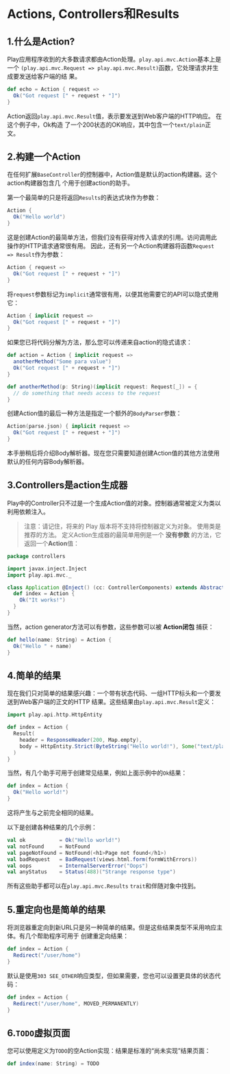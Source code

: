 Actions, Controllers和Results
================================================================================
## 1.什么是Action?
Play应用程序收到的大多数请求都由Action处理。`play.api.mvc.Action`基本上是一个
`(play.api.mvc.Request => play.api.mvc.Result)`函数，它处理请求并生成要发送给客户端的结
果。
```scala
def echo = Action { request =>
  Ok("Got request [" + request + "]")
}
```
Action返回`play.api.mvc.Result`值，表示要发送到Web客户端的HTTP响应。 在这个例子中，Ok构造
了一个200状态的OK响应，其中包含一个`text/plain`正文。

## 2.构建一个Action
在任何扩展`BaseController`的控制器中，Action值是默认的action构建器。这个action构建器包含几
个用于创建action的助手。

第一个最简单的只是将返回`Results`的表达式块作为参数：
```scala
Action {
  Ok("Hello world")
}
```
这是创建Action的最简单方法，但我们没有获得对传入请求的引用。访问调用此操作的HTTP请求通常很有用。
因此，还有另一个Action构建器将函数`Request => Result`作为参数：
```scala
Action { request =>
  Ok("Got request [" + request + "]")
}
```
将`request`参数标记为`implicit`通常很有用，以便其他需要它的API可以隐式使用它：
```scala
Action { implicit request =>
  Ok("Got request [" + request + "]")
}
```
如果您已将代码分解为方法，那么您可以传递来自action的隐式请求：
```scala
def action = Action { implicit request =>
  anotherMethod("Some para value")
  Ok("Got request [" + request + "]")
}

def anotherMethod(p: String)(implicit request: Request[_]) = {
  // do something that needs access to the request
}
```
创建Action值的最后一种方法是指定一个额外的`BodyParser`参数：
```scala
Action(parse.json) { implicit request =>
  Ok("Got request [" + request + "]")
}
```
本手册稍后将介绍Body解析器。现在您只需要知道创建Action值的其他方法使用默认的任何内容Body解析器。

## 3.Controllers是action生成器
Play中的Controller只不过是一个生成Action值的对象。控制器通常被定义为类以利用依赖注入。
> 注意：请记住，将来的 Play 版本将不支持将控制器定义为对象。 使用类是推荐的方法。
定义Action生成器的最简单用例是一个 **没有参数** 的方法，它返回一个**Action**值：
```scala
package controllers

import javax.inject.Inject
import play.api.mvc._

class Application @Inject() (cc: ControllerComponents) extends AbstractController(cc) {
  def index = Action {
    Ok("It works!")
  }
}
```
当然，action generator方法可以有参数，这些参数可以被 **Action闭包** 捕获：
```scala
def hello(name: String) = Action {
  Ok("Hello " + name)
}
```

## 4.简单的结果
现在我们只对简单的结果感兴趣：一个带有状态代码、一组HTTP标头和一个要发送到Web客户端的正文的HTTP
结果。这些结果由`play.api.mvc.Result`定义：
```scala
import play.api.http.HttpEntity

def index = Action {
  Result(
    header = ResponseHeader(200, Map.empty),
    body = HttpEntity.Strict(ByteString("Hello world!"), Some("text/plain"))
  )
}
```
当然，有几个助手可用于创建常见结果，例如上面示例中的`Ok`结果：
```scala
def index = Action {
  Ok("Hello world!")
}
```
这将产生与之前完全相同的结果。

以下是创建各种结果的几个示例：
```scala
val ok           = Ok("Hello world!")
val notFound     = NotFound
val pageNotFound = NotFound(<h1>Page not found</h1>)
val badRequest   = BadRequest(views.html.form(formWithErrors))
val oops         = InternalServerError("Oops")
val anyStatus    = Status(488)("Strange response type")
```
所有这些助手都可以在`play.api.mvc.Results` `trait`和伴随对象中找到。

## 5.重定向也是简单的结果
将浏览器重定向到新URL只是另一种简单的结果。但是这些结果类型不采用响应主体。有几个帮助程序可用于
创建重定向结果：
```scala
def index = Action {
  Redirect("/user/home")
}
```
默认是使用`303 SEE_OTHER`响应类型，但如果需要，您也可以设置更具体的状态代码：
```scala
def index = Action {
  Redirect("/user/home", MOVED_PERMANENTLY)
}
```

## 6.`TODO`虚拟页面
您可以使用定义为`TODO`的空Action实现：结果是标准的“尚未实现”结果页面：
```scala
def index(name: String) = TODO
```